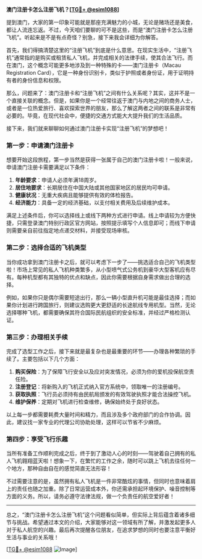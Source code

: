 **澳门注册卡怎么注册飞机？[[TG💪+ @esim1088](https://t.me/s/esim1088)]**

提到澳门，大家的第一印象可能就是那座充满魅力的小城，无论是赌场还是美食，都让人流连忘返。不过，今天咱们要聊的可不是这些，而是“澳门注册卡怎么注册飞机”。听起来是不是有点奇怪？别急，接下来我会详细为你解答。

首先，我们得搞清楚这里的“注册飞机”到底是什么意思。在现实生活中，“注册飞机”通常指的是购买或租赁私人飞机，并完成相关的法律手续，使其合法飞行。而在澳门，这个概念可能更多地涉及到一种特殊的卡——澳门注册卡（Macau Registration Card），它是一种身份识别卡，类似于护照或者身份证，用于证明持有者的身份信息和权限。

那么，问题来了：澳门注册卡和“注册飞机”之间有什么关系呢？其实，这并不是一个直接关联的概念。但是，如果你是一个经常往返于澳门与内地之间的商务人士，或者是一位热爱旅行、喜欢探索世界的朋友，那么了解这两者之间的联系是非常有必要的。毕竟，在现代社会中，便捷的交通方式能大大提升我们的生活品质。

接下来，我们就来聊聊如何通过澳门注册卡实现“注册飞机”的梦想吧！

### 第一步：申请澳门注册卡

想要开始这段旅程，第一步当然是获得一张属于自己的澳门注册卡啦！一般来说，申请澳门注册卡需要满足以下条件：

1. **年龄要求**：申请人必须年满18周岁。
2. **居住地要求**：长期居住在中国大陆或其他国家地区的居民均可申请。
3. **健康状况**：无重大疾病且能够提供有效的体检报告。
4. **经济能力**：具备一定的经济基础，以支付相关费用及后续维护成本。

满足上述条件后，你可以选择线上或线下两种方式进行申请。线上申请较为方便快捷，只需登录澳门特别行政区官方网站，按照提示填写个人信息即可；而线下申请则需要亲自前往指定地点递交材料，并接受现场审核。

### 第二步：选择合适的飞机类型

当你成功拿到澳门注册卡之后，就可以考虑下一步了——挑选适合自己的飞机类型啦！市场上常见的私人飞机种类繁多，从小型喷气式公务机到豪华大型客机应有尽有。每种机型都有其独特的优点和缺点，因此你需要根据自身需求做出合理的选择。

例如，如果你只是偶尔需要短途出行，那么一辆小型直升机可能是最佳选择；而如果你计划进行跨国旅行，则建议选购更大更舒适的长途航线专用机型。当然，无论选择哪种飞机，都需要确保其符合国际民航组织的安全标准，并经过严格检测认证。

### 第三步：办理相关手续

完成了选型工作之后，接下来就是最复杂也是最重要的环节——办理各种繁琐的手续了。主要包括以下几个方面：

1. **购买保险**：为了保障飞行安全以及应对突发情况，必须为你的爱机投保航空责任险。
2. **注册登记**：将新购入的飞机正式纳入官方系统中，领取唯一的注册编号。
3. **获取执照**：飞行员必须持有由民航局颁发的有效驾驶执照才能合法操控飞机。
4. **维护保养**：定期对飞机进行检查维修，确保始终处于良好状态。

以上每一步都需要耗费大量时间和精力，而且涉及多个政府部门的合作协调。因此，建议找一家专业的代理公司协助处理，这样可以节省不少麻烦。

### 第四步：享受飞行乐趣

当所有准备工作顺利完成之后，终于到了激动人心的时刻——驾驶着自己拥有的私人飞机翱翔蓝天啦！想象一下，在繁忙的工作之余，随时可以跳上飞机去往任何一个地方，那种自由自在的感觉简直无法形容！

不过需要注意的是，虽然拥有私人飞机是一件非常酷炫的事情，但同时也意味着肩上的责任也随之加重。除了日常运营成本外，你还需承担起环境保护、噪音控制等方面的义务。所以，请务必遵守法律法规，做一个负责任的航空爱好者！

---

总之，“澳门注册卡怎么注册飞机”这个问题看似简单，但实际上背后蕴含着诸多细节与挑战。希望通过本文的介绍，大家能够对这一领域有所了解，并激发起更多人对于私人航空的兴趣。最后再次提醒各位朋友，在追求梦想的同时也要注意平衡好生活与事业的关系哦！

[[TG💪+ @esim1088](https://t.me/s/esim1088) ![Image](https://i.postimg.cc/4NQfJmqS/Snipaste-2025-05-13-00-14-12.png)]